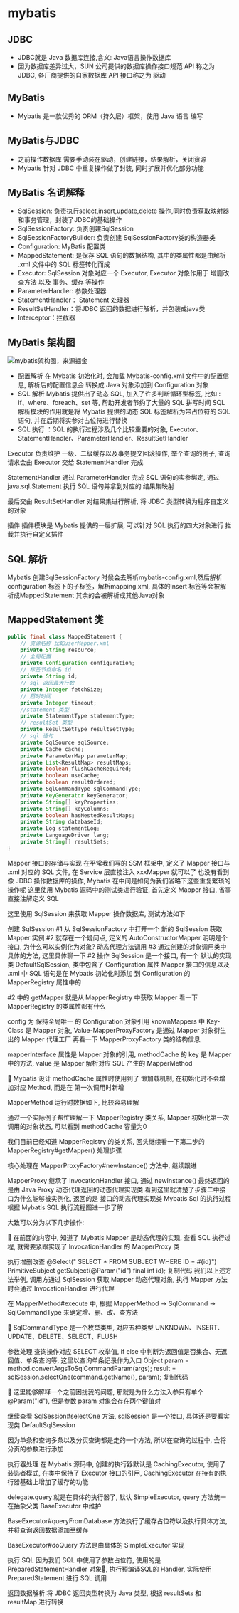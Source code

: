 # mybatis
## JDBC 
* JDBC就是 Java 数据库连接,含义: Java语言操作数据库
* 因为数据库差异过大，SUN 公司提供的数据库操作接口规范 API 称之为 JDBC, 各厂商提供的自家数据库 API 接口称之为 驱动
## MyBatis
* Mybatis 是一款优秀的 ORM（持久层）框架，使用 Java 语言 编写
## MyBatis与JDBC
* 之前操作数据库 需要手动装在驱动，创建链接，结果解析，关闭资源
* Mybatis 针对 JDBC 中重复操作做了封装, 同时扩展并优化部分功能
## MyBatis 名词解释
* SqlSession: 负责执行select,insert,update,delete 操作,同时负责获取映射器和事务管理，封装了JDBC的基础操作
* SqlSessionFactory: 负责创建SqlSession
* SqlSessionFactoryBuilder: 负责创建 SqlSessionFactory类的构造器类
* Configuration: MyBatis 配置类
* MappedStatement:  是保存 SQL 语句的数据结构, 其中的类属性都是由解析 .xml 文件中的 SQL 标签转化而成
* Executor: SqlSession 对象对应一个 Executor, Executor 对象作用于 增删改查方法 以及 事务、缓存 等操作
* ParameterHandler: 参数处理器
* StatementHandler： Statement 处理器
* ResultSetHandler：将JDBC 返回的数据进行解析，并包装成java类
* Interceptor：拦截器
## MyBatis 架构图
![mybatis架构图，来源掘金](https://p3-juejin.byteimg.com/tos-cn-i-k3u1fbpfcp/d48fb3b5d8f9476a999312f6e7e22f67~tplv-k3u1fbpfcp-zoom-1.image) <br/>
* 配置解析 在 Mybatis 初始化时, 会加载 Mybatis-config.xml 文件中的配置信息, 解析后的配置信息会 转换成 Java 对象添加到 Configuration 对象
* SQL 解析 Mybatis 提供出了动态 SQL, 加入了许多判断循环型标签, 比如 : if、where、foreach、set 等, 帮助开发者节约了大量的 SQL 拼写时间
  SQL 解析模块的作用就是将 Mybatis 提供的动态 SQL 标签解析为带占位符的 SQL 语句, 并在后期将实参对占位符进行替换
* SQL 执行 ：SQL 的执行过程涉及几个比较重要的对象, Executor、StatementHandler、ParameterHandler、ResultSetHandler

Executor 负责维护 一级、二级缓存以及事务提交回滚操作, 举个查询的例子, 查询请求会由 Executor 交给 StatementHandler 完成

StatementHandler 通过 ParameterHandler 完成 SQL 语句的实参绑定, 通过 java.sql.Statement 执行 SQL 语句并拿到对应的 结果集映射

最后交由 ResultSetHandler 对结果集进行解析, 将 JDBC 类型转换为程序自定义的对象

插件
插件模块是 Mybatis 提供的一层扩展, 可以针对 SQL 执行的四大对象进行 拦截并执行自定义插件 
## SQL 解析
Mybatis 创建SqlSessionFactory 时候会去解析mybatis-config.xml,然后解析configuration 标签下的子标签，解析mapping.xml,
具体的insert 标签等会被解析成MappedStatement 其余的会被解析成其他Java对象
## MappedStatement 类
```java
public final class MappedStatement {
    // 资源名称 比如userMapper.xml
    private String resource;
    // 全局配置
    private Configuration configuration;
    // 标签节点命名 id
    private String id;
    // sql 返回最大行数
    private Integer fetchSize;
    // 超时时间
    private Integer timeout;
    //statement 类型
    private StatementType statementType;
    // resultSet 类型
    private ResultSetType resultSetType;
    // sql 语句
    private SqlSource sqlSource;
    private Cache cache;
    private ParameterMap parameterMap;
    private List<ResultMap> resultMaps;
    private boolean flushCacheRequired;
    private boolean useCache;
    private boolean resultOrdered;
    private SqlCommandType sqlCommandType;
    private KeyGenerator keyGenerator;
    private String[] keyProperties;
    private String[] keyColumns;
    private boolean hasNestedResultMaps;
    private String databaseId;
    private Log statementLog;
    private LanguageDriver lang;
    private String[] resultSets;
}   
```

Mapper 接口的存储与实现
在平常我们写的 SSM 框架中, 定义了 Mapper 接口与 .xml 对应的 SQL 文件, 在 Service 层直接注入 xxxMapper 就可以了
也没有看到像 JDBC 操作数据库的操作, Mybatis 在中间是如何为我们省略下这些重复繁琐的操作呢
这里使用 Mybatis 源码中的测试类进行验证, 首先定义 Mapper 接口, 省事直接注解定义 SQL

这里使用 SqlSession 来获取 Mapper 操作数据库, 测试方法如下

创建 SqlSession
#1 从 SqlSessionFactory 中打开一个 新的 SqlSession
获取 Mapper 实例
#2 就存在一个疑问点, 定义的 AutoConstructorMapper 明明是个接口, 为什么可以实例化为对象?
动态代理方法调用
#3 通过创建的对象调用类中具体的方法, 这里具体聊一下 #2 操作
SqlSession 是一个接口, 有一个 默认的实现类 DefaultSqlSession, 类中包含了 Configuration 属性
Mapper 接口的信息以及 .xml 中 SQL 语句是在 Mybatis 初始化时添加 到 Configuration 的 MapperRegistry 属性中的

#2 中的 getMapper 就是从 MapperRegistry 中获取 Mapper
看一下 MapperRegistry 的类属性都有什么

config 为 保持全局唯一 的 Configuration 对象引用
knownMappers 中 Key-Class 是 Mapper 对象, Value-MapperProxyFactory 是通过 Mapper 对象衍生出的 Mapper 代理工厂
再看一下 MapperProxyFactory 类的结构信息

mapperInterface 属性是 Mapper 对象的引用, methodCache 的 key 是 Mapper 中的方法, value 是 Mapper 解析对应 SQL 产生的 MapperMethod

📖 Mybatis 设计 methodCache 属性时使用到了 懒加载机制, 在初始化时不会增加对应 Method, 而是在 第一次调用时新增


MapperMethod 运行时数据如下, 比较容易理解

通过一个实际例子帮忙理解一下 MapperRegistry 类关系, Mapper 初始化第一次调用的对象状态, 可以看到 methodCache 容量为0

我们目前已经知道 MapperRegistry 的类关系, 回头继续看一下第二步的 MapperRegistry#getMapper() 处理步骤

核心处理在 MapperProxyFactory#newInstance() 方法中, 继续跟进

MapperProxy 继承了 InvocationHandler 接口, 通过 newInstance() 最终返回的是由 Java Proxy 动态代理返回的动态代理实现类
看到这里就清楚了步骤二中接口为什么能够被实例化, 返回的是 接口的动态代理实现类
Mybatis Sql 的执行过程
根据 Mybatis SQL 执行流程图进一步了解

大致可以分为以下几步操作:

📖 在前面的内容中, 知道了 Mybatis Mapper 是动态代理的实现, 查看 SQL 执行过程, 就需要紧跟实现了 InvocationHandler 的 MapperProxy 类

执行增删改查
@Select(" SELECT * FROM SUBJECT WHERE ID = #{id}")
PrimitiveSubject getSubject(@Param("id") final int id);
复制代码
我们以上述方法举例, 调用方通过 SqlSession 获取 Mapper 动态代理对象, 执行 Mapper 方法时会通过 InvocationHandler 进行代理

在 MapperMethod#execute 中, 根据 MapperMethod -> SqlCommand -> SqlCommandType 来确定增、删、改、查方法

📖 SqlCommandType 是一个枚举类型, 对应五种类型 UNKNOWN、INSERT、UPDATE、DELETE、SELECT、FLUSH


参数处理
查询操作对应 SELECT 枚举值, if else 中判断为返回值是否集合、无返回值、单条查询等, 这里以查询单条记录作为入口
Object param = method.convertArgsToSqlCommandParam(args);
result = sqlSession.selectOne(command.getName(), param);
复制代码



📖 这里能够解释一个之前困扰我的问题, 那就是为什么方法入参只有单个 @Param("id"), 但是参数 param 对象会存在两个键值对

继续查看 SqlSession#selectOne 方法, sqlSession 是一个接口, 具体还是要看实现类 DefaultSqlSession

因为单条和查询多条以及分页查询都是走的一个方法, 所以在查询的过程中, 会将分页的参数进行添加

执行器处理
在 Mybatis 源码中, 创建的执行器默认是 CachingExecutor, 使用了装饰者模式, 在类中保持了 Executor 接口的引用, CachingExecutor 在持有的执行器基础上增加了缓存的功能

delegate.query 就是在具体的执行器了, 默认 SimpleExecutor, query 方法统一在抽象父类 BaseExecutor 中维护

BaseExecutor#queryFromDatabase 方法执行了缓存占位符以及执行具体方法, 并将查询返回数据添加至缓存

BaseExecutor#doQuery 方法是由具体的 SimpleExecutor 实现

执行 SQL
因为我们 SQL 中使用了参数占位符, 使用的是 PreparedStatementHandler 对象, 执行预编译SQL的 Handler, 实际使用 PreparedStatement 进行 SQL 调用

返回数据解析
将 JDBC 返回类型转换为 Java 类型, 根据 resultSets 和 resultMap 进行转换



